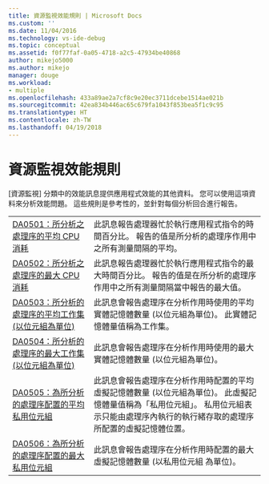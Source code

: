 ```yaml
---
title: 資源監視效能規則 | Microsoft Docs
ms.custom: ''
ms.date: 11/04/2016
ms.technology: vs-ide-debug
ms.topic: conceptual
ms.assetid: f0f77faf-0a05-4718-a2c5-47934be40868
author: mikejo5000
ms.author: mikejo
manager: douge
ms.workload:
- multiple
ms.openlocfilehash: 433a89ae2a7cf8c9e20ec3711dcebe1514ae021b
ms.sourcegitcommit: 42ea834b446ac65c679fa1043f853bea5f1c9c95
ms.translationtype: HT
ms.contentlocale: zh-TW
ms.lasthandoff: 04/19/2018
---
```

# <a name="resource-monitoring-performance-rules"></a>資源監視效能規則
[資源監視] 分類中的效能訊息提供應用程式效能的其他資料。 您可以使用這項資料來分析效能問題。 這些規則是參考性的，並針對每個分析回合進行報告。  
  
|||  
|-|-|  
|[DA0501：所分析之處理序的平均 CPU 消耗](../profiling/da0501-average-cpu-consumption-by-the-process-being-profiled.md)|此訊息報告處理器忙於執行應用程式指令的時間百分比。 報告的值是所分析的處理序作用中之所有測量間隔的平均。|  
|[DA0502：所分析之處理序的最大 CPU 消耗](../profiling/da0502-maximum-cpu-consumption-by-the-process-being-profiled.md)|此訊息報告處理器忙於執行應用程式指令的最大時間百分比。 報告的值是在所分析的處理序作用中之所有測量間隔當中報告的最大值。|  
|[DA0503：所分析的處理序的平均工作集 (以位元組為單位)](../profiling/da0503-average-working-set-in-bytes-for-the-process-being-profiled.md)|此訊息會報告處理序在分析作用時使用的平均實體記憶體數量 (以位元組為單位)。 此實體記憶體量值稱為工作集。|  
|[DA0504：所分析的處理序的最大工作集 (以位元組為單位)](../profiling/da0504-maximum-working-set-in-bytes-for-the-process-being-profiled.md)|此訊息會報告處理序在分析作用時使用的最大實體記憶體數量 (以位元組為單位)。|  
|[DA0505：為所分析的處理序配置的平均私用位元組](../profiling/da0505-average-private-bytes-allocated-for-the-process-being-profiled.md)|此訊息會報告處理序在分析作用時配置的平均虛擬記憶體數量 (以位元組為單位)。 此虛擬記憶體量值稱為「私用位元組」。 私用位元組表示只能由處理序內執行的執行緒存取的處理序所配置的虛擬記憶體位置。|  
|[DA0506：為所分析的處理序配置的最大私用位元組](../profiling/da0506-maximum-private-bytes-allocated-for-the-process-being-profiled.md)|此訊息會報告處理序在分析作用時配置的最大虛擬記憶體數量 (以私用位元組 為單位)。|